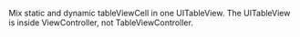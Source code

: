 Mix static and dynamic tableViewCell in one UITableView. The UITableView is inside ViewController, not TableViewController.
